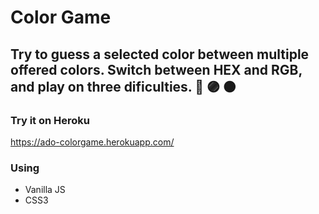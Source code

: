 # Color Game

## Try to guess a selected color between multiple offered colors. Switch between HEX and RGB, and play on three dificulties. :large_blue_circle: :purple_circle: :orange_circle:

### Try it on Heroku

https://ado-colorgame.herokuapp.com/

### Using
* Vanilla JS
* CSS3
